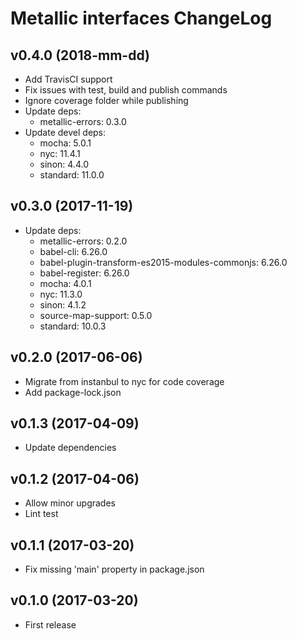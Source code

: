 # Metallic interfaces ChangeLog

## v0.4.0 (2018-mm-dd)

 - Add TravisCI support
 - Fix issues with test, build and publish commands
 - Ignore coverage folder while publishing
 - Update deps:
   + metallic-errors: 0.3.0
 - Update devel deps:
   + mocha: 5.0.1
   + nyc: 11.4.1
   + sinon: 4.4.0
   + standard: 11.0.0


## v0.3.0 (2017-11-19)

 - Update deps:
   + metallic-errors: 0.2.0
   + babel-cli: 6.26.0
   + babel-plugin-transform-es2015-modules-commonjs: 6.26.0
   + babel-register: 6.26.0
   + mocha: 4.0.1
   + nyc: 11.3.0
   + sinon: 4.1.2
   + source-map-support: 0.5.0
   + standard: 10.0.3


## v0.2.0 (2017-06-06)

 - Migrate from instanbul to nyc for code coverage
 - Add package-lock.json


## v0.1.3 (2017-04-09)

 - Update dependencies


## v0.1.2 (2017-04-06)

 - Allow minor upgrades
 - Lint test


## v0.1.1 (2017-03-20)

 - Fix missing 'main' property in package.json


## v0.1.0 (2017-03-20)

 - First release
